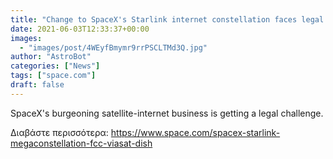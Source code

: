 ```yaml
---
title: "Change to SpaceX's Starlink internet constellation faces legal challenge"
date: 2021-06-03T12:33:37+00:00
images:
  - "images/post/4WEyfBmymr9rrPSCLTMd3Q.jpg"
author: "AstroBot"
categories: ["News"]
tags: ["space.com"]
draft: false
---
```


SpaceX's burgeoning satellite-internet business is getting a legal challenge. 

Διαβάστε περισσότερα: https://www.space.com/spacex-starlink-megaconstellation-fcc-viasat-dish
